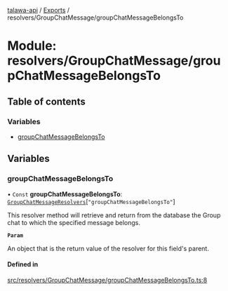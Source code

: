 [talawa-api](../README.md) / [Exports](../modules.md) / resolvers/GroupChatMessage/groupChatMessageBelongsTo

# Module: resolvers/GroupChatMessage/groupChatMessageBelongsTo

## Table of contents

### Variables

- [groupChatMessageBelongsTo](resolvers_GroupChatMessage_groupChatMessageBelongsTo.md#groupchatmessagebelongsto)

## Variables

### groupChatMessageBelongsTo

• `Const` **groupChatMessageBelongsTo**: [`GroupChatMessageResolvers`](types_generatedGraphQLTypes.md#groupchatmessageresolvers)[``"groupChatMessageBelongsTo"``]

This resolver method will retrieve and return from the database the Group chat to which the specified message belongs.

**`Param`**

An object that is the return value of the resolver for this field's parent.

#### Defined in

[src/resolvers/GroupChatMessage/groupChatMessageBelongsTo.ts:8](https://github.com/PalisadoesFoundation/talawa-api/blob/c766886/src/resolvers/GroupChatMessage/groupChatMessageBelongsTo.ts#L8)
